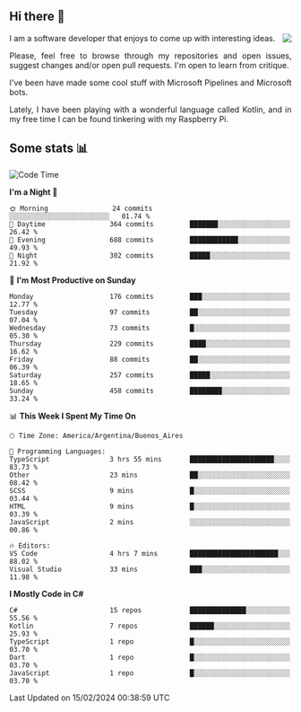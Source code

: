 ## Hi there :slightly_smiling_face:

<img src="https://github-readme-stats.vercel.app/api?username=victorgrycuk&show_icons=true&count_private=true&title_color=F7941E&icon_color=F7941E" align="right">

<p align="justify">
I am a software developer that enjoys to come up with interesting ideas.
<p/>

<p align= "justify">
Please, feel free to browse through my repositories and open issues, suggest changes and/or open pull requests. I'm open to learn from critique.
<p/>


<p align= "justify">
I've been have made some cool stuff with Microsoft Pipelines and Microsoft bots.
<p/>

<p align= "justify">
Lately, I have been playing with a wonderful language called Kotlin, and in my free time I can be found tinkering with my Raspberry Pi.
<p/>

## Some stats :bar_chart:
<!--START_SECTION:waka-->
![Code Time](http://img.shields.io/badge/Code%20Time-1%2C848%20hrs%2046%20mins-blue)

**I'm a Night 🦉** 

```text
🌞 Morning                24 commits          ░░░░░░░░░░░░░░░░░░░░░░░░░   01.74 % 
🌆 Daytime                364 commits         ███████░░░░░░░░░░░░░░░░░░   26.42 % 
🌃 Evening                688 commits         ████████████░░░░░░░░░░░░░   49.93 % 
🌙 Night                  302 commits         █████░░░░░░░░░░░░░░░░░░░░   21.92 % 
```
📅 **I'm Most Productive on Sunday** 

```text
Monday                   176 commits         ███░░░░░░░░░░░░░░░░░░░░░░   12.77 % 
Tuesday                  97 commits          ██░░░░░░░░░░░░░░░░░░░░░░░   07.04 % 
Wednesday                73 commits          █░░░░░░░░░░░░░░░░░░░░░░░░   05.30 % 
Thursday                 229 commits         ████░░░░░░░░░░░░░░░░░░░░░   16.62 % 
Friday                   88 commits          ██░░░░░░░░░░░░░░░░░░░░░░░   06.39 % 
Saturday                 257 commits         █████░░░░░░░░░░░░░░░░░░░░   18.65 % 
Sunday                   458 commits         ████████░░░░░░░░░░░░░░░░░   33.24 % 
```


📊 **This Week I Spent My Time On** 

```text
🕑︎ Time Zone: America/Argentina/Buenos_Aires

💬 Programming Languages: 
TypeScript               3 hrs 55 mins       █████████████████████░░░░   83.73 % 
Other                    23 mins             ██░░░░░░░░░░░░░░░░░░░░░░░   08.42 % 
SCSS                     9 mins              █░░░░░░░░░░░░░░░░░░░░░░░░   03.44 % 
HTML                     9 mins              █░░░░░░░░░░░░░░░░░░░░░░░░   03.39 % 
JavaScript               2 mins              ░░░░░░░░░░░░░░░░░░░░░░░░░   00.86 % 

🔥 Editors: 
VS Code                  4 hrs 7 mins        ██████████████████████░░░   88.02 % 
Visual Studio            33 mins             ███░░░░░░░░░░░░░░░░░░░░░░   11.98 % 
```

**I Mostly Code in C#** 

```text
C#                       15 repos            ██████████████░░░░░░░░░░░   55.56 % 
Kotlin                   7 repos             ██████░░░░░░░░░░░░░░░░░░░   25.93 % 
TypeScript               1 repo              █░░░░░░░░░░░░░░░░░░░░░░░░   03.70 % 
Dart                     1 repo              █░░░░░░░░░░░░░░░░░░░░░░░░   03.70 % 
JavaScript               1 repo              █░░░░░░░░░░░░░░░░░░░░░░░░   03.70 % 
```




 Last Updated on 15/02/2024 00:38:59 UTC
<!--END_SECTION:waka-->
